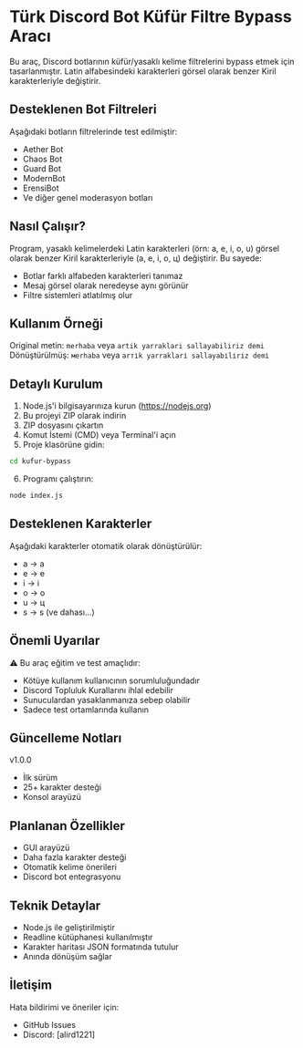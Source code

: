 # Türk Discord Bot Küfür Filtre Bypass Aracı

Bu araç, Discord botlarının küfür/yasaklı kelime filtrelerini bypass etmek için tasarlanmıştır. Latin alfabesindeki karakterleri görsel olarak benzer Kiril karakterleriyle değiştirir.

## Desteklenen Bot Filtreleri

Aşağıdaki botların filtrelerinde test edilmiştir:
- Aether Bot
- Chaos Bot
- Guard Bot
- ModernBot
- ErensiBot
- Ve diğer genel moderasyon botları

## Nasıl Çalışır?

Program, yasaklı kelimelerdeki Latin karakterleri (örn: a, e, i, o, u) görsel olarak benzer Kiril karakterleriyle (а, е, і, о, ц) değiştirir. Bu sayede:
- Botlar farklı alfabeden karakterleri tanımaz
- Mesaj görsel olarak neredeyse aynı görünür
- Filtre sistemleri atlatılmış olur

## Kullanım Örneği

Original metin: `merhaba` veya `artik yarraklari sallayabiliriz demi`
Dönüştürülmüş: `меrһаbа` veya `аrтіk уаrrаklаrі ѕаllауаbіlіrіz dеmі`

## Detaylı Kurulum

1. Node.js'i bilgisayarınıza kurun (https://nodejs.org)
2. Bu projeyi ZIP olarak indirin
3. ZIP dosyasını çıkartın
4. Komut İstemi (CMD) veya Terminal'i açın
5. Proje klasörüne gidin:
```bash
cd kufur-bypass
```
6. Programı çalıştırın:
```bash
node index.js
```

## Desteklenen Karakterler

Aşağıdaki karakterler otomatik olarak dönüştürülür:
- a → а
- e → е
- i → і
- o → о
- u → ц
- s → ѕ
(ve dahası...)

## Önemli Uyarılar

⚠️ Bu araç eğitim ve test amaçlıdır:
- Kötüye kullanım kullanıcının sorumluluğundadır
- Discord Topluluk Kurallarını ihlal edebilir
- Sunuculardan yasaklanmanıza sebep olabilir
- Sadece test ortamlarında kullanın

## Güncelleme Notları

v1.0.0
- İlk sürüm
- 25+ karakter desteği
- Konsol arayüzü

## Planlanan Özellikler

- GUI arayüzü
- Daha fazla karakter desteği
- Otomatik kelime önerileri
- Discord bot entegrasyonu

## Teknik Detaylar

- Node.js ile geliştirilmiştir
- Readline kütüphanesi kullanılmıştır
- Karakter haritası JSON formatında tutulur
- Anında dönüşüm sağlar

## İletişim

Hata bildirimi ve öneriler için:
- GitHub Issues
- Discord: [alird1221]
